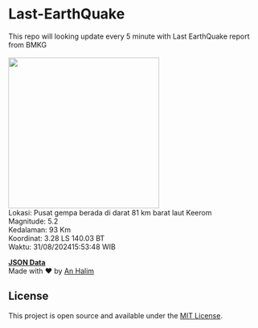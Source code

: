 # Last-EarthQuake
This repo will looking update every 5 minute with Last EarthQuake report from BMKG
<br>
<br>
<img src="https://static.bmkg.go.id/20240831155348.mmi.jpg" width="300"/>
<br>
Lokasi: Pusat gempa berada di darat 81 km barat laut Keerom <br>
Magnitude: 5.2 <br>
Kedalaman: 93 Km <br>
Koordinat: 3.28 LS 140.03 BT <br>
Waktu: 31/08/202415:53:48 WIB <br>

<a href="./data/data.json">**JSON Data**</a>
<br>
Made with ❤️ by <a href="https://github.com/an-halim">An Halim</a>
## License

This project is open source and available under the [MIT License](LICENSE).
